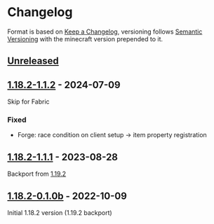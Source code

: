 # Changelog

Format is based on [Keep a Changelog](https://keepachangelog.com/en/1.1.0/),
versioning follows [Semantic Versioning](https://semver.org/spec/v2.0.0.html)
with the minecraft version prepended to it.

## [Unreleased]

## [1.18.2-1.1.2] - 2024-07-09

Skip for Fabric

### Fixed

- Forge: race condition on client setup -> item property registration

## [1.18.2-1.1.1] - 2023-08-28

Backport from [1.19.2](https://github.com/Razzokk/WirelessRedstone/commit/7fe7a7f3e3528b14c314489ff0b082346473e753)

## [1.18.2-0.1.0b] - 2022-10-09

Initial 1.18.2 version (1.19.2 backport)

[Unreleased]: https://github.com/Razzokk/WirelessRedstone/compare/release/1.18.2-1.1.2...HEAD
[1.18.2-1.1.1]: https://github.com/Razzokk/WirelessRedstone/compare/release/1.18.2-0.1.0b...release/1.18.2-1.1.1
[1.18.2-0.1.0b]: https://github.com/Razzokk/WirelessRedstone/commits/release/1.18.2-0.1.0b
[1.18.2-1.1.2]: https://github.com/Razzokk/WirelessRedstone/compare/release/1.18.2-1.1.1...release/1.18.2-1.1.2
